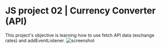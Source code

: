 # JS project 02 | Currency Converter (API)
This project's objective is learning how to use fetch API data (exchange rates) and addEventListener.
![screenshot](https://user-images.githubusercontent.com/56375291/114099968-eac8b980-98c3-11eb-8def-0204208d2b9c.png)
